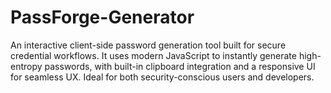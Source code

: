 # PassForge-Generator
An interactive client-side password generation tool built for secure credential workflows. It uses modern JavaScript to instantly generate high-entropy passwords, with built-in clipboard integration and a responsive UI for seamless UX. Ideal for both security-conscious users and developers. 
